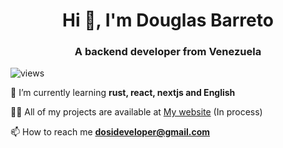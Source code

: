 <h1 align="center">Hi 👋, I'm Douglas Barreto</h1>
<h3 align="center">A backend developer from Venezuela</h3>
<div id="badges">
  <img src="https://komarev.com/ghpvc/?username=dosideveloper&style=flat-square&color=blue" alt="views"/>
</div>

🌱 I’m currently learning **rust, react, nextjs and English**

👨‍💻 All of my projects are available at <a href="dosideveloper.github.io">My website</a> (In process)

📫 How to reach me **dosideveloper@gmail.com**

